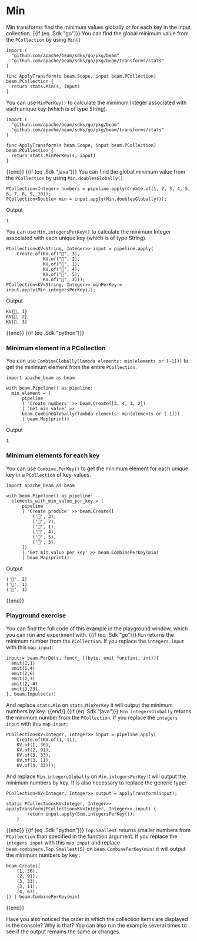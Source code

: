 <!--
Licensed under the Apache License, Version 2.0 (the "License");
you may not use this file except in compliance with the License.
You may obtain a copy of the License at
http://www.apache.org/licenses/LICENSE-2.0
Unless required by applicable law or agreed to in writing, software
distributed under the License is distributed on an "AS IS" BASIS,
WITHOUT WARRANTIES OR CONDITIONS OF ANY KIND, either express or implied.
See the License for the specific language governing permissions and
limitations under the License.
-->

# Min

Min transforms find the minimum values globally or for each key in the input collection.
{{if (eq .Sdk "go")}}
You can find the global minimum value from the ```PCollection``` by using ```Min()```

```
import (
  "github.com/apache/beam/sdks/go/pkg/beam"
  "github.com/apache/beam/sdks/go/pkg/beam/transforms/stats"
)

func ApplyTransform(s beam.Scope, input beam.PCollection) beam.PCollection {
  return stats.Min(s, input)
}
```

You can use ```MinPerKey()``` to calculate the minimum Integer associated with each unique key (which is of type String).

```
import (
  "github.com/apache/beam/sdks/go/pkg/beam"
  "github.com/apache/beam/sdks/go/pkg/beam/transforms/stats"
)

func ApplyTransform(s beam.Scope, input beam.PCollection) beam.PCollection {
  return stats.MinPerKey(s, input)
}
```
{{end}}
{{if (eq .Sdk "java")}}
You can find the global minimum value from the ```PCollection``` by using ```Min.doublesGlobally()```

```
PCollection<Integer> numbers = pipeline.apply(Create.of(1, 2, 3, 4, 5, 6, 7, 8, 9, 10));
PCollection<Double> min = input.apply(Min.doublesGlobally());
```

Output

```
1
```

You can use ```Min.integersPerKey()``` to calculate the minimum Integer associated with each unique key (which is of type String).

```
PCollection<KV<String, Integer>> input = pipeline.apply(
    Create.of(KV.of("🥕", 3),
              KV.of("🥕", 2),
              KV.of("🍆", 1),
              KV.of("🍅", 4),
              KV.of("🍅", 5),
              KV.of("🍅", 3)));
PCollection<KV<String, Integer>> minPerKey = input.apply(Min.integersPerKey());
```

Output

```
KV{🍆, 1}
KV{🥕, 2}
KV{🍅, 3}
```
{{end}}
{{if (eq .Sdk "python")}}
### Minimum element in a PCollection

You can use ```CombineGlobally(lambda elements: min(elements or [-1]))``` to get the minimum element from the entire ```PCollection```.

```
import apache_beam as beam

with beam.Pipeline() as pipeline:
  min_element = (
      pipeline
      | 'Create numbers' >> beam.Create([3, 4, 1, 2])
      | 'Get min value' >>
      beam.CombineGlobally(lambda elements: min(elements or [-1]))
      | beam.Map(print))
```

Output
```
1
```

### Minimum elements for each key

You can use ```Combine.PerKey()``` to get the minimum element for each unique key in a ```PCollection``` of key-values.

```
import apache_beam as beam

with beam.Pipeline() as pipeline:
  elements_with_min_value_per_key = (
      pipeline
      | 'Create produce' >> beam.Create([
          ('🥕', 3),
          ('🥕', 2),
          ('🍆', 1),
          ('🍅', 4),
          ('🍅', 5),
          ('🍅', 3),
      ])
      | 'Get min value per key' >> beam.CombinePerKey(min)
      | beam.Map(print))
```

Output

```
('🥕', 2)
('🍆', 1)
('🍅', 3)
```
{{end}}


### Playground exercise

You can find the full code of this example in the playground window, which you can run and experiment with.
{{if (eq .Sdk "go")}}
`Min` returns the minimum number from the `PCollection`. If you replace the `integers input` with this `map input`:

```
input:= beam.ParDo(s, func(_ []byte, emit func(int, int)){
  emit(1,1)
  emit(1,4)
  emit(2,6)
  emit(2,3)
  emit(2,-4)
  emit(3,23)
}, beam.Impulse(s))
```

And replace `stats.Min` on `stats.MinPerKey` it will output the minimum numbers by key.
{{end}}
{{if (eq .Sdk "java")}}
`Min.integersGlobally` returns the minimum number from the `PCollection`. If you replace the `integers input` with this `map input`:

```
PCollection<KV<Integer, Integer>> input = pipeline.apply(
    Create.of(KV.of(1, 11),
    KV.of(1, 36),
    KV.of(2, 91),
    KV.of(3, 33),
    KV.of(3, 11),
    KV.of(4, 33)));
```

And replace `Min.integersGlobally` on `Min.integersPerKey` it will output the minimum numbers by key. It is also necessary to replace the generic type:

```
PCollection<KV<Integer, Integer>> output = applyTransform(input);
```

```
static PCollection<KV<Integer, Integer>> applyTransform(PCollection<KV<Integer, Integer>> input) {
        return input.apply(Sum.integersPerKey());
    }
```
{{end}}
{{if (eq .Sdk "python")}}
`Top.Smallest` returns smaller numbers from `PCollection` than specified in the function argument. If you replace the `integers input` with this `map input` and replace `beam.combiners.Top.Smallest(5)` on `beam.CombinePerKey(min)` it will output the minimum numbers by key :

```
beam.Create([
    (1, 36),
    (2, 91),
    (3, 33),
    (3, 11),
    (4, 67),
]) | beam.CombinePerKey(min)
```
{{end}}

Have you also noticed the order in which the collection items are displayed in the console? Why is that? You can also run the example several times to see if the output remains the same or changes.

